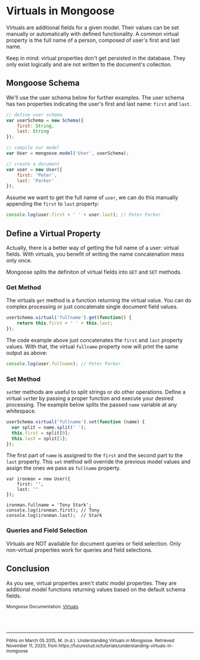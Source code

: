 # Virtuals in Mongoose

Virtuals are additional fields for a given model. Their values can be set manually or automatically with defined functionality. A common virtual property is the full name of a person, composed of user's first and last name.

Keep in mind: virtual properties don't get persisted in the database. They only exist logically and are not written to the document's collection.

## Mongoose Schema

We'll use the user schema below for further examples. The user schema has two properties indicating the user's first and last name: `first` and `last`.

```javascript
// define user schema
var userSchema = new Schema({
    first: String,
    last: String
});

// compile our model
var User = mongoose.model('User', userSchema);

// create a document
var user = new User({
    first: 'Peter',
    last: 'Parker'
});

```

Assume we want to get the full name of `user`, we can do this manually appending the `first` to `last` property:

```javascript
console.log(user.first + ' ' + user.last); // Peter Parker
```

## Define a Virtual Property

Actually, there is a better way of getting the full name of a user: virtual fields. With virtuals, you benefit of writing the name concatenation mess only once.

Mongoose splits the definiton of virtual fields into `GET` and `SET` methods.

### Get Method

The virtuals `get` method is a function returning the virtual value. You can do complex processing or just concatenate single document field values.

```javascript
userSchema.virtual('fullname').get(function() {
    return this.first + ' ' + this.last;
});

```

The code example above just concatenates the `first` and `last` property values. With that, the virtual `fullname` property now will print the same output as above:

```javascript
console.log(user.fullname); // Peter Parker
```

### Set Method

`set`ter methods are useful to split strings or do other operations. Define a virtual `set`ter by passing a proper function and execute your desired processing. The example below splits the passed `name` variable at any whitespace.

```javascript
userSchema.virtual('fullname').set(function (name) {
  var split = name.split(' ');
  this.first = split[0];
  this.last = split[1];
});
```

The first part of `name` is assigned to the `first` and the second part to the `last` property. This `set` method will override the previous model values and assign the ones we pass as `fullname` property.

```
var ironman = new User({
    first: '',
    last: ''
});

ironman.fullname = 'Tony Stark';
console.log(ironman.first); // Tony
console.log(ironman.last);  // Stark

```

### Queries and Field Selection

Virtuals are NOT available for document queries or field selection. Only non-virtual properties work for queries and field selections.

## Conclusion

As you see, virtual properties aren't static model properties. They are additional model functions returning values based on the default schema fields.


<small>Mongoose Documentation: [Virtuals](http://mongoosejs.com/docs/guide.html#virtuals)</small>

<br>
<br>
<hr>
<small>Pöhls on March 05 2015, M. (n.d.). Understanding Virtuals in Mongoose. Retrieved November 11, 2020, from https://futurestud.io/tutorials/understanding-virtuals-in-mongoose</small>
<br>
